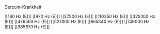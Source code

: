 Dercum-Krankheit

[[160 Hz (E)]]
[[970 Hz (E)]]
[[27500 Hz (E)]]
[[110250 Hz (E)]]
[[325000 Hz (E)]]
[[476500 Hz (E)]]
[[527000 Hz (E)]]
[[665340 Hz (E)]]
[[749000 Hz (E)]]
[[985670 Hz (E)]]